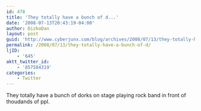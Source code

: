 ```yaml
---
id: 478
title: 'They totally have a bunch of d...'
date: '2008-07-13T20:43:19-04:00'
author: DizkoDan
layout: post
guid: 'http://www.cyberjunx.com/blog/archives/2008/07/13/they-totally-have-a-bunch-of-d/'
permalink: /2008/07/13/they-totally-have-a-bunch-of-d/
ljID:
    - '645'
aktt_twitter_id:
    - '857584319'
categories:
    - Twitter
---
```


They totally have a bunch of dorks on stage playing rock band in front of thoudands of ppl.